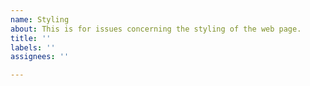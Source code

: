 ```yaml
---
name: Styling
about: This is for issues concerning the styling of the web page.
title: ''
labels: ''
assignees: ''

---
```



